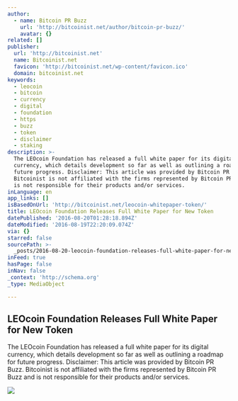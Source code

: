 ```yaml
---
author:
  - name: Bitcoin PR Buzz
    url: 'http://bitcoinist.net/author/bitcoin-pr-buzz/'
    avatar: {}
related: []
publisher:
  url: 'http://bitcoinist.net'
  name: Bitcoinist.net
  favicon: 'http://bitcoinist.net/wp-content/favicon.ico'
  domain: bitcoinist.net
keywords:
  - leocoin
  - bitcoin
  - currency
  - digital
  - foundation
  - https
  - buzz
  - token
  - disclaimer
  - staking
description: >-
  The LEOcoin Foundation has released a full white paper for its digital
  currency, which details development so far as well as outlining a roadmap for
  future progress. Disclaimer: This article was provided by Bitcoin PR Buzz.
  Bitcoinist is not affiliated with the firms represented by Bitcoin PR Buzz and
  is not responsible for their products and/or services.
inLanguage: en
app_links: []
isBasedOnUrl: 'http://bitcoinist.net/leocoin-whitepaper-token/'
title: LEOcoin Foundation Releases Full White Paper for New Token
datePublished: '2016-08-20T01:28:18.894Z'
dateModified: '2016-08-19T22:20:09.074Z'
via: {}
starred: false
sourcePath: >-
  _posts/2016-08-20-leocoin-foundation-releases-full-white-paper-for-new-token.md
inFeed: true
hasPage: false
inNav: false
_context: 'http://schema.org'
_type: MediaObject

---
```

<article style=""><h1>LEOcoin Foundation Releases Full White Paper for New Token</h1><p>The LEOcoin Foundation has released a full white paper for its digital currency, which details development so far as well as outlining a roadmap for future progress. Disclaimer: This article was provided by Bitcoin PR Buzz. Bitcoinist is not affiliated with the firms represented by Bitcoin PR Buzz and is not responsible for their products and/or services.</p><img src="http://bitcoinist.net/wp-content/uploads/2016/08/LEOcoin-PR-Buzz-Cover.png" /></article>